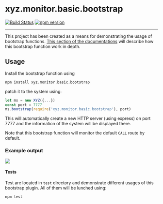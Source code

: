 # xyz.monitor.basic.bootstrap

[![Build Status](https://travis-ci.org/node-xyz/xyz.monitor.basic.bootstrap.svg?branch=master)](https://travis-ci.org/node-xyz/xyz.monitor.basic.bootstrap) [![npm version](https://badge.fury.io/js/xyz.monitor.basic.bootstrap.svg)](https://badge.fury.io/js/xyz.monitor.basic.bootstrap)

---
This project has been created as a means for demonstrating the usage of bootstrap functions. [This section of the documentations](https://node-xyz.github.io/documentations/advance/bootstrap-functions/) will describe how this bootstrap function work in depth.

## Usage

Install the bootstrap function using

```bash
npm install xyz.monitor.basic.bootstrap
```

patch it to the system using:

```javascript
let ms = new XYZ({...})
const port = 7777
ms.bootstrap(require('xyz.monitor.basic.bootstrap'), port)
```

This will automatically create a new HTTP server (using express) on port 7777 and the information of the system will be displayed there.

Note that this bootstrap function will monitor the default `CALL` route by default.

### Example output

![](https://node-xyz.github.io/assets/img/monitor.example.png)


#### Tests

Test are located in `test` directory and demonstrate different usages of this bootstrap plugin. All of them will be lunched using:

```
npm test
```

